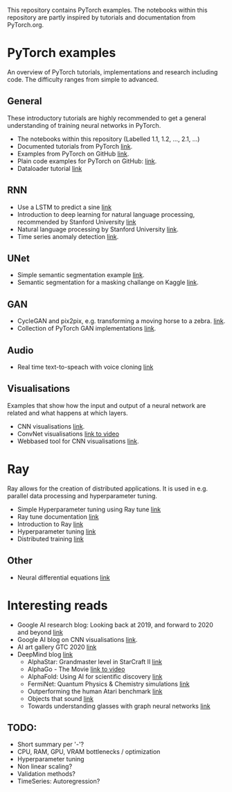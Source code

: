 This repository contains PyTorch examples. The notebooks within this repository are partly inspired by tutorials and documentation from PyTorch.org.



# PyTorch examples
An overview of PyTorch tutorials, implementations and research including code. The difficulty ranges from simple to advanced.

## General
These introductory tutorials are highly recommended to get a general understanding of training neural networks in PyTorch.
- The notebooks within this repository (Labelled 1.1, 1.2, ..., 2.1, ...)
- Documented tutorials from PyTorch  [link](https://pytorch.org/tutorials/).  
- Examples from PyTorch on GitHub [link](https://github.com/pytorch/examples).  
- Plain code examples for PyTorch on GitHub: [link](https://github.com/yunjey/pytorch-tutorial).  
- Dataloader tutorial [link](https://github.com/utkuozbulak/pytorch-custom-dataset-examples)


## RNN   
- Use a LSTM to predict a sine [link](https://github.com/pytorch/examples/tree/master/time_sequence_prediction)
- Introduction to deep learning for natural language processing, recommended by Stanford University [link](https://github.com/rguthrie3/DeepLearningForNLPInPytorch)
- Natural language processing by Stanford University [link](https://github.com/DSKSD/DeepNLP-models-Pytorch).  
- Time series anomaly detection [link](https://github.com/chickenbestlover/RNN-Time-series-Anomaly-Detection).  


## UNet  
- Simple semantic segmentation example [link](https://github.com/usuyama/pytorch-unet).  
- Semantic segmentation for a masking challange on Kaggle [link](https://github.com/milesial/Pytorch-UNet).  


## GAN
- CycleGAN and pix2pix, e.g. transforming a moving horse to a zebra. [link](https://github.com/junyanz/pytorch-CycleGAN-and-pix2pix).
- Collection of PyTorch GAN implementations [link](https://github.com/eriklindernoren/PyTorch-GAN).


## Audio
- Real time text-to-speach with voice cloning [link](https://github.com/CorentinJ/Real-Time-Voice-Cloning)


## Visualisations 
Examples that show how the input and output of a neural network are related and what happens at which layers.
- CNN visualisations [link](https://github.com/utkuozbulak/pytorch-cnn-visualizations).  
- ConvNet visualisations [link to video](https://www.youtube.com/watch?v=RNnKtNrsrmg)
- Webbased tool for CNN visualisations [link](https://github.com/FrancescoSaverioZuppichini/mirror).


# Ray
Ray allows for the creation of distributed applications. It is used in e.g. parallel data processing and hyperparameter tuning. 

- Simple Hyperparameter tuning using Ray tune [link](https://pytorch.org/tutorials/beginner/hyperparameter_tuning_tutorial.html)
- Ray tune documentation [link](https://docs.ray.io/en/master/tune/index.html)
- Introduction to Ray [link](https://docs.ray.io/en/master/auto_examples/tips-for-first-time.html)
- Hyperparameter tuning [link](https://docs.ray.io/en/master/auto_examples/plot_hyperparameter.html)
- Distributed training [link](https://docs.ray.io/en/master/auto_examples/plot_parameter_server.html)


## Other
- Neural differential equations [link](https://github.com/DiffEqML/torchdyn)


# Interesting reads
- Google AI research blog: Looking back at 2019, and forward to 2020 and beyond [link](https://ai.googleblog.com/2020/01/google-research-looking-back-at-2019.html)  
- Google AI blog on CNN visualisations [link](https://ai.googleblog.com/2015/06/inceptionism-going-deeper-into-neural.html).
- AI art gallery GTC 2020 [link](https://www.nvidia.com/en-us/gtc/ai-art-gallery/artists/)
- DeepMind blog [link](https://deepmind.com/blog)
    - AlphaStar: Grandmaster level in StarCraft II [link](https://deepmind.com/blog/article/AlphaStar-Grandmaster-level-in-StarCraft-II-using-multi-agent-reinforcement-learning)
    - AlphaGo - The Movie [link to video](https://www.youtube.com/watch?v=WXuK6gekU1Y)
    - AlphaFold: Using AI for scientific discovery [link](https://deepmind.com/blog/article/AlphaFold-Using-AI-for-scientific-discovery)
    - FermiNet: Quantum Physics & Chemistry simulations [link](https://deepmind.com/blog/article/FermiNet)  
    - Outperforming the human Atari benchmark [link](https://deepmind.com/blog/article/Agent57-Outperforming-the-human-Atari-benchmark)
    - Objects that sound [link](https://deepmind.com/blog/article/objects-that-sound)
    - Towards understanding glasses with graph neural networks [link](https://deepmind.com/blog/article/Towards-understanding-glasses-with-graph-neural-networks)


## TODO: 
- Short summary per '-'? 
- CPU, RAM, GPU, VRAM bottlenecks / optimization
- Hyperparameter tuning
- Non linear scaling?
- Validation methods?
- TimeSeries: Autoregression?
